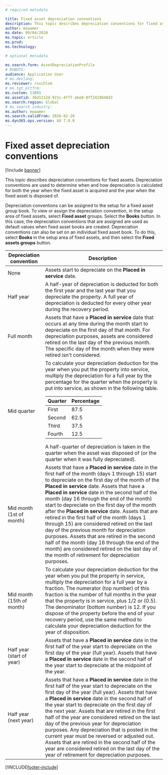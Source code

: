 ```yaml
---
# required metadata

title: Fixed asset depreciation conventions
description: This topic describes depreciation conventions for fixed assets.
author: moaamer
ms.date: 09/04/2020
ms.topic: article
ms.prod: 
ms.technology: 

# optional metadata

ms.search.form: AssetDepreciationProfile
# ROBOTS: 
audience: Application User
# ms.devlang: 
ms.reviewer: roschlom
# ms.tgt_pltfrm: 
ms.custom: 13891
ms.assetid: 36d1112d-921c-4fff-abe0-0ff2429848d3
ms.search.region: Global
# ms.search.industry: 
ms.author: moaamer
ms.search.validFrom: 2016-02-28
ms.dyn365.ops.version: AX 7.0.0
---
```


# Fixed asset depreciation conventions

[!include [banner](../includes/banner.md)]

This topic describes depreciation conventions for fixed assets. Depreciation conventions are used to determine when and how depreciation is calculated for both the year when the fixed asset is acquired and the year when the fixed asset is disposed of.

Depreciation conventions can be assigned to the setup for a fixed asset group book. To view or assign the depreciation convention, in the setup area of fixed assets, select **Fixed asset** groups. Select the **Books** button. In this case, the depreciation conventions that are assigned are used as default values when fixed asset books are created. Depreciation conventions can also be set on an individual fixed asset book. To do this, select **Books** in the setup area of fixed assets, and then select the **Fixed assets groups** button.

| Depreciation convention   | Description |
|---------------------------|-------------|
| None                      | Assets start to depreciate on the <strong>Placed in service</strong> date. |
| Half year                 | A half-year of depreciation is deducted for both the first year and the last year that you depreciate the property. A full year of depreciation is deducted for every other year during the recovery period. |
| Full month                | Assets that have a <strong>Placed in service</strong> date that occurs at any time during the month start to depreciate on the first day of that month. For depreciation purposes, assets are considered retired on the last day of the previous month. The specific day of the month when they were retired isn't considered. |
| Mid quarter               | To calculate your depreciation deduction for the year when you put the property into service, multiply the depreciation for a full year by the percentage for the quarter when the property is put into service, as shown in the following table.<table><thead><tr><th>Quarter</th><th>Percentage</th></tr></thead><tbody><tr><td>First</td><td>87.5</td></tr><tr><td>Second</td><td>62.5</td></tr><tr><td>Third</td><td>37.5</td></tr><tr><td>Fourth</td><td>12.5</td></tr></tbody></table>A half-quarter of depreciation is taken in the quarter when the asset was disposed of (or the quarter when it was fully depreciated). |
| Mid month (1st of month)  | Assets that have a <strong>Placed in service</strong> date in the first half of the month (days 1 through 15) start to depreciate on the first day of the month of the <strong>Placed in service</strong> date. Assets that have a <strong>Placed in service</strong> date in the second half of the month (day 16 through the end of the month) start to depreciate on the first day of the month after the <strong>Placed in service</strong> date. Assets that are retired in the first half of the month (days 1 through 15) are considered retired on the last day of the previous month for depreciation purposes. Assets that are retired in the second half of the month (day 16 through the end of the month) are considered retired on the last day of the month of retirement for depreciation purposes. |
| Mid month (15th of month) | To calculate your depreciation deduction for the year when you put the property in service, multiply the depreciation for a full year by a fraction. The numerator (top number) of this fraction is the number of full months in the year that the property is in service, plus 1/2 or (0.5). The denominator (bottom number) is 12. If you dispose of the property before the end of your recovery period, use the same method to calculate your depreciation deduction for the year of disposition. |
| Half year (start of year) | Assets that have a <strong>Placed in service</strong> date in the first half of the year start to depreciate on the first day of the year (full year). Assets that have a <strong>Placed in service</strong> date in the second half of the year start to depreciate at the midpoint of the year. |
| Half year (next year)     | Assets that have a <strong>Placed in service</strong> date in the first half of the year start to depreciate on the first day of the year (full year). Assets that have a <strong>Placed in service</strong> date in the second half of the year start to depreciate on the first day of the next year. Assets that are retired in the first half of the year are considered retired on the last day of the previous year for depreciation purposes. Any depreciation that is posted in the current year must be reversed or adjusted out. Assets that are retired in the second half of the year are considered retired on the last day of the year of retirement for depreciation purposes. |


[!INCLUDE[footer-include](../../includes/footer-banner.md)]
